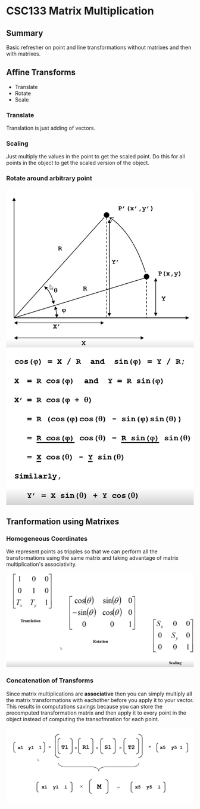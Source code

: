 # CSC133 Matrix Multiplication

## Summary 
Basic refresher on point and line transformations without matrixes and then with matrixes. 

## Affine Transforms 
- Translate
- Rotate
- Scale

### Translate
Translation is just adding of vectors.

### Scaling 
Just multiply the values in the point to get the scaled point. Do this for all points in the object to get the scaled version of the object.

### Rotate around arbitrary point 
![](../assets/rotate_abritrary_point_graph.png)
![](../assets/rotate_abritrary_point.png) 

## Tranformation using Matrixes

### Homogeneous Coordinates
We represent points as tripples so that we can perform all the transformations using the same matrix and taking advantage of matrix multiplication's associativity. 

![](../assets/matrix_homogenous.png)

### Concatenation of Transforms
Since matrix multiplications are **associative** then you can simply multiply all the matrix transformations with eachother before you apply it to your vector. This results in computations savings because you can store the precomputed transformation matrix and then apply it to every point in the object instead of computing the transofmration for each point. 

![](../assets/matrix_associative.png)


